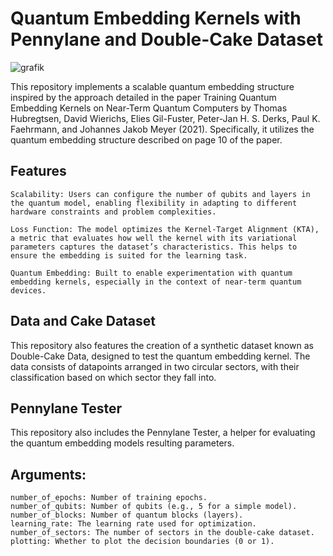 # Quantum Embedding Kernels with Pennylane and Double-Cake Dataset

![grafik](https://github.com/user-attachments/assets/5b9b11c8-2b63-4c5a-a00c-95616cfffa59)



This repository implements a scalable quantum embedding structure inspired by the approach detailed in the paper Training Quantum Embedding Kernels on Near-Term Quantum Computers by Thomas Hubregtsen, David Wierichs, Elies Gil-Fuster, Peter-Jan H. S. Derks, Paul K. Faehrmann, and Johannes Jakob Meyer (2021). Specifically, it utilizes the quantum embedding structure described on page 10 of the paper.


## Features

    Scalability: Users can configure the number of qubits and layers in the quantum model, enabling flexibility in adapting to different hardware constraints and problem complexities.

    Loss Function: The model optimizes the Kernel-Target Alignment (KTA), a metric that evaluates how well the kernel with its variational parameters captures the dataset’s characteristics. This helps to ensure the embedding is suited for the learning task.

    Quantum Embedding: Built to enable experimentation with quantum embedding kernels, especially in the context of near-term quantum devices.

## Data and Cake Dataset

This repository also features the creation of a synthetic dataset known as Double-Cake Data, designed to test the quantum embedding kernel. The data consists of datapoints arranged in two circular sectors, with their classification based on which sector they fall into.

## Pennylane Tester

This repository also includes the Pennylane Tester, a helper for evaluating the quantum embedding models resulting parameters.


## Arguments:

    number_of_epochs: Number of training epochs.
    number_of_qubits: Number of qubits (e.g., 5 for a simple model).
    number_of_blocks: Number of quantum blocks (layers).
    learning_rate: The learning rate used for optimization.
    number_of_sectors: The number of sectors in the double-cake dataset.
    plotting: Whether to plot the decision boundaries (0 or 1).
